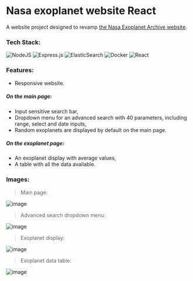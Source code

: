 # Nasa exoplanet website React

A website project designed to revamp [the Nasa Exoplanet Archive website](https://exoplanetarchive.ipac.caltech.edu/index.html).

### Tech Stack:

![NodeJS](https://img.shields.io/badge/node.js-6DA55F?style=for-the-badge&logo=node.js&logoColor=white)
![Express.js](https://img.shields.io/badge/express.js-%23404d59.svg?style=for-the-badge&logo=express&logoColor=%2361DAFB)
![ElasticSearch](https://img.shields.io/badge/-ElasticSearch-005571?style=for-the-badge&logo=elasticsearch)
![Docker](https://img.shields.io/badge/docker-%230db7ed.svg?style=for-the-badge&logo=docker&logoColor=white)
![React](https://img.shields.io/badge/-ReactJs-61DAFB?logo=react&logoColor=white&style=for-the-badge)

### Features:

- Responsive website.

##### On the main page:

- Input sensitive search bar,
- Dropdown menu for an advanced search with 40 parameters, including range, select and date inputs,
- Random exoplanets are displayed by default on the main page.

##### On the exoplanet page:

- An exoplanet display with average values,
- A table with all the data available.

### Images:

> Main page:

![image](https://user-images.githubusercontent.com/87902383/173120359-4ca0ad58-4644-412a-8d85-a233f9129a07.png)

> Advanced search dropdown menu:

![image](https://user-images.githubusercontent.com/87902383/173120492-10ad4f64-e287-41eb-8a22-12987115cad1.png)

> Exoplanet display:

![image](https://user-images.githubusercontent.com/87902383/173120555-7d05cd49-89dc-484d-8c2a-ead76ca5455c.png)

> Exoplanet data table:

![image](https://user-images.githubusercontent.com/87902383/173120654-8213fb85-e03b-4914-a397-a1dd247735ae.png)
